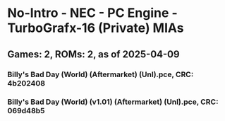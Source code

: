 # No-Intro - NEC - PC Engine - TurboGrafx-16 (Private) MIAs
## Games: 2, ROMs: 2, as of 2025-04-09

### Billy's Bad Day (World) (Aftermarket) (Unl).pce, CRC: 4b202408
### Billy's Bad Day (World) (v1.01) (Aftermarket) (Unl).pce, CRC: 069d48b5
